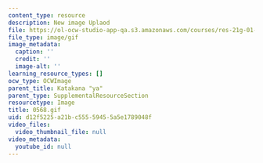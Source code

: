 ```yaml
---
content_type: resource
description: New image Uplaod
file: https://ol-ocw-studio-app-qa.s3.amazonaws.com/courses/res-21g-01-kana-spring-2010/d12f5225a21bc55559455a5e1789048f_0568.gif
file_type: image/gif
image_metadata:
  caption: ''
  credit: ''
  image-alt: ''
learning_resource_types: []
ocw_type: OCWImage
parent_title: Katakana "ya"
parent_type: SupplementalResourceSection
resourcetype: Image
title: 0568.gif
uid: d12f5225-a21b-c555-5945-5a5e1789048f
video_files:
  video_thumbnail_file: null
video_metadata:
  youtube_id: null
---
```

